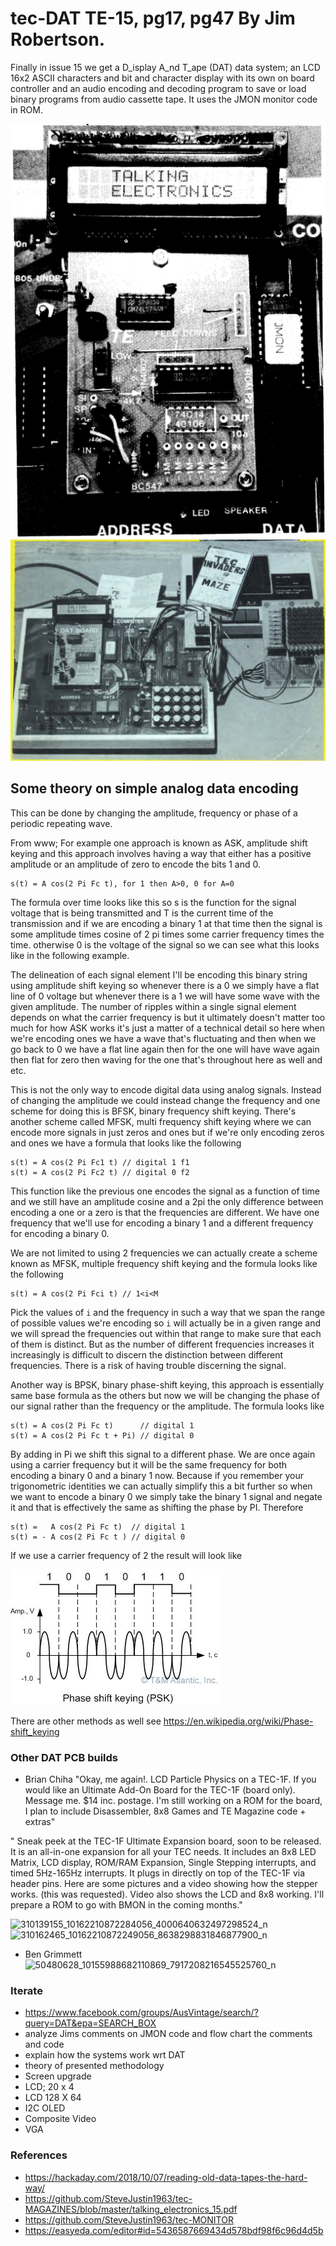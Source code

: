 # tec-DAT TE-15, pg17, pg47 By Jim Robertson. 

Finally in issue 15 we get a D_isplay A_nd T_ape (DAT) data system; an LCD 16x2 ASCII characters and bit and character display with its own on board controller and an audio encoding and decoding program to save or load binary programs from audio cassette tape. It uses the JMON monitor code in ROM. 


![](https://github.com/SteveJustin1963/tec-DAT/blob/master/pics/ccxx33.png)
![](https://github.com/SteveJustin1963/tec-DAT/blob/master/pics/ccvv55.png)

## Some theory on simple analog data encoding
This can be done by changing the amplitude, frequency or phase of a periodic repeating wave.

From www;
For example one approach is known as ASK, amplitude shift keying and this approach involves having a way that either has a positive amplitude or an amplitude of zero to encode the bits 1 and 0. 
```
s(t) = A cos(2 Pi Fc t), for 1 then A>0, 0 for A=0
```
The formula over time looks like this so s is the function for the signal voltage that is being transmitted and T is the current time of the transmission and if we are encoding a binary 1 at that time then the signal is some amplitude times cosine of 2 pi times some carrier frequency times the time. otherwise 0 is the voltage of
the signal so we can see what this looks like in the following example.

The delineation of each signal element I'll be encoding this binary string using amplitude shift keying so whenever there is a 0 we simply have a flat line of 0 voltage but whenever there is a 1 we will have some wave with the given amplitude. The number of ripples within a single signal element depends on what the carrier frequency is but it ultimately doesn't matter too much for how ASK works it's just a matter of a technical detail so here when we're encoding ones we have a wave that's fluctuating and then when we go back to 0 we have a flat line again then for the one will have wave again then flat for zero then waving for the one that's throughout here as well and etc.

This is not the only way to encode digital data using analog signals. Instead of changing the amplitude we could instead change the frequency and one scheme for doing this is BFSK, binary frequency shift keying. There's another scheme called MFSK, multi frequency shift keying where we can encode more signals in just zeros and ones but if we're only encoding zeros and ones we have a formula that looks like the following
```
s(t) = A cos(2 Pi Fc1 t) // digital 1 f1
s(t) = A cos(2 Pi Fc2 t) // digital 0 f2
```
This function like the previous one encodes the signal as a function of time and we still have an amplitude cosine and a 2pi the only difference between encoding a one or a zero is that the frequencies are different. We have one frequency that we'll use for encoding a binary 1 and a different frequency for encoding a binary 0.

We are not limited to using 2 frequencies we can actually create a scheme known as MFSK, multiple frequency shift keying and the formula looks like the following
```
s(t) = A cos(2 Pi Fci t) // 1<i<M 
```
Pick the values of `i` and the frequency in such a way that we span the range of possible values we're encoding so `i` will actually be in a given range and we will spread the frequencies out within that range to make sure that each of them is distinct. But as the number of different frequencies increases it increasingly is difficult to discern the distinction between different frequencies. There is a risk of having trouble discerning the signal.


Another way is BPSK, binary phase-shift keying, this approach is essentially same base formula as the others but now we will be changing the phase of our signal rather than the frequency or the amplitude. The formula looks like 
```
s(t) = A cos(2 Pi Fc t)      // digital 1 
s(t) = A cos(2 Pi Fc t + Pi) // digital 0
```
By adding in Pi we shift this signal to a different phase. We are once again using a carrier frequency but it will be the same frequency for both encoding a binary 0 and a binary 1 now. Because if you remember your trigonometric identities we can actually simplify this a bit further so when we want to encode a binary 0 we simply take the binary 1 signal and negate it and that is effectively the same as shifting the phase by PI. Therefore
```
s(t) =   A cos(2 Pi Fc t)  // digital 1 
s(t) = - A cos(2 Pi Fc t ) // digital 0
```
If we use a carrier frequency of 2 the result will look like

![](https://github.com/SteveJustin1963/tec-DAT/blob/master/pics/bpsk.jpg)

There are other methods as well see https://en.wikipedia.org/wiki/Phase-shift_keying



### Other DAT PCB builds
- Brian Chiha
"Okay, me again!.  LCD Particle Physics on a TEC-1F.    If you would like an Ultimate Add-On Board for the TEC-1F (board only).  Message me.  $14 inc. postage.  I'm still working on a ROM for the board, I plan to include Disassembler, 8x8 Games and TE Magazine code + extras"

" Sneak peek at the TEC-1F Ultimate Expansion board, soon to be released. It is an all-in-one expansion for all your TEC needs.  It includes an 8x8 LED Matrix, LCD display, ROM/RAM Expansion, Single Stepping interrupts, and timed 5Hz-165Hz interrupts.
It plugs in directly on top of the TEC-1F via header pins.   Here are some pictures and a video showing how the stepper works. (this was requested).  Video also shows the LCD and 8x8 working. I'll prepare a ROM to go with BMON in the coming months."


![310139155_10162210872284056_4000640632497298524_n](https://user-images.githubusercontent.com/58069246/194762452-aedd2334-35ea-401c-b04e-906fa4b18579.jpg)
![310162465_10162210872249056_8638298831846877900_n](https://user-images.githubusercontent.com/58069246/194762468-8f4087ef-c286-4bac-91b6-9e306aab18c2.jpg)




- Ben Grimmett
![50480628_10155988682110869_7917208216545525760_n](https://user-images.githubusercontent.com/58069246/194762762-295da801-78b8-4ddc-8784-fa0a7b4743fa.jpg)



### Iterate

- https://www.facebook.com/groups/AusVintage/search/?query=DAT&epa=SEARCH_BOX
- analyze Jims comments on JMON code and flow chart the comments and code 
- explain how the systems work wrt DAT
- theory of presented methodology
- Screen upgrade
- LCD; 20 x 4 
- LCD 128 X 64 
- I2C OLED
- Composite Video
- VGA

### References
- https://hackaday.com/2018/10/07/reading-old-data-tapes-the-hard-way/
- https://github.com/SteveJustin1963/tec-MAGAZINES/blob/master/talking_electronics_15.pdf
- https://github.com/SteveJustin1963/tec-MONITOR
- https://easyeda.com/editor#id=5436587669434d578bdf98f6c96d4d5b





